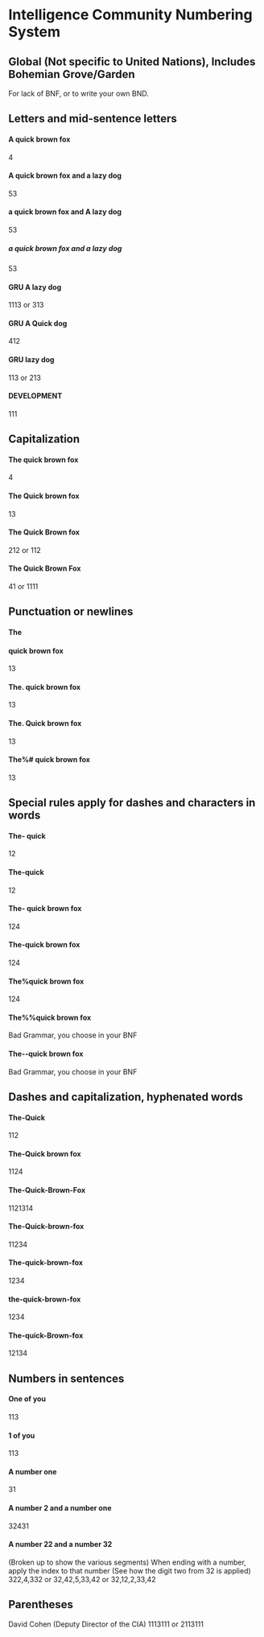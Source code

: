 #  Intelligence Community Numbering System
## Global (Not specific to United Nations), Includes Bohemian Grove/Garden

For lack of BNF, or to write your own BND.

## Letters and mid-sentence letters

#### A quick brown fox
4

#### A quick brown fox and a lazy dog
53

#### a quick brown fox and A lazy dog
53

##### a quick brown fox and a lazy dog
53

#### GRU A lazy dog
1113 or 313

#### GRU A Quick dog
412

#### GRU lazy dog
113 or 213

#### DEVELOPMENT
111

## Capitalization
#### The quick brown fox
4

#### The Quick brown fox
13

#### The Quick Brown fox
212 or 112

#### The Quick Brown Fox
41 or 1111

## Punctuation or newlines

#### The
#### quick brown fox
13

#### The. quick brown fox
13

#### The. Quick brown fox
13

#### The%# quick brown fox
13

## Special rules apply for dashes and characters in words
#### The- quick
12

#### The-quick
12

#### The- quick brown fox
124

#### The-quick brown fox
124

#### The%quick brown fox
124

#### The%%quick brown fox
Bad Grammar, you choose in your BNF

#### The--quick brown fox
Bad Grammar, you choose in your BNF

## Dashes and capitalization, hyphenated words
#### The-Quick
112

#### The-Quick brown fox
1124

#### The-Quick-Brown-Fox
1121314

#### The-Quick-brown-fox
11234

#### The-quick-brown-fox
1234

#### the-quick-brown-fox
1234

#### The-quick-Brown-fox
12134

## Numbers in sentences
#### One of you
113

#### 1 of you
113

#### A number one
31

#### A number 2 and a number one
32431

#### A number 22 and a number 32
(Broken up to show the various segments)
When ending with a number, apply the index to that number (See how the digit two from 32 is applied)
322,4,332
or
32,42,5,33,42
or
32,12,2,33,42

## Parentheses
David Cohen (Deputy Director of the CIA)
1113111 or 2113111
